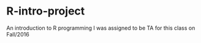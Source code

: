 # R-intro-project
An introduction to R programming 
I was assigned to be TA for this class on Fall/2016
